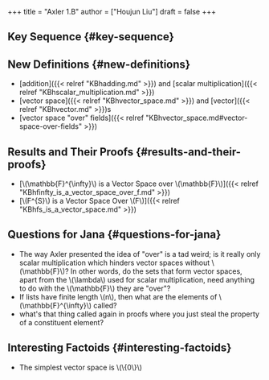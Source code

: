 +++
title = "Axler 1.B"
author = ["Houjun Liu"]
draft = false
+++

## Key Sequence {#key-sequence}


## New Definitions {#new-definitions}

-   [addition]({{< relref "KBhadding.md" >}}) and [scalar multiplication]({{< relref "KBhscalar_multiplication.md" >}})
-   [vector space]({{< relref "KBhvector_space.md" >}}) and [vector]({{< relref "KBhvector.md" >}})s
-   [vector space "over" fields]({{< relref "KBhvector_space.md#vector-space-over-fields" >}})


## Results and Their Proofs {#results-and-their-proofs}

-   [\\(\mathbb{F}^{\infty}\\) is a Vector Space over \\(\mathbb{F}\\)]({{< relref "KBhfinfty_is_a_vector_space_over_f.md" >}})
-   [\\(F^{S}\\) is a Vector Space Over \\(F\\)]({{< relref "KBhfs_is_a_vector_space.md" >}})


## Questions for Jana {#questions-for-jana}

-   The way Axler presented the idea of "over" is a tad weird; is it really only scalar multiplication which hinders vector spaces without \\(\mathbb{F}\\)? In other words, do the sets that form vector spaces, apart from the \\(\lambda\\) used for scalar multiplication, need anything to do with the \\(\mathbb{F}\\) they are "over"?
-   If lists have finite length \\(n\\), then what are the elements of \\(\mathbb{F}^{\infty}\\) called?
-   what's that thing called again in proofs where you just steal the property of a constituent element?


## Interesting Factoids {#interesting-factoids}

-   The simplest vector space is \\(\\{0\\}\\)